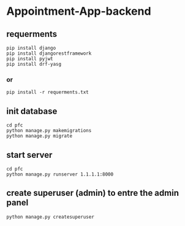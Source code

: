 # Appointment-App-backend
## requerments
```
pip install django
pip install djangorestframework
pip install pyjwt
pip install drf-yasg
```
### or
```
pip install -r requerments.txt
```
## init database
```
cd pfc
python manage.py makemigrations
python manage.py migrate
```
## start server
```
cd pfc
python manage.py runserver 1.1.1.1:8000
```
## create superuser (admin) to entre the admin panel
```
python manage.py createsuperuser
```
